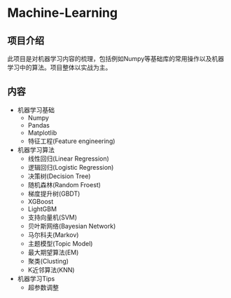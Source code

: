 # Machine-Learning

## 项目介绍

此项目是对机器学习内容的梳理，包括例如Numpy等基础库的常用操作以及机器学习中的算法。项目整体以实战为主。

## 内容

* 机器学习基础
  * Numpy
  * Pandas
  * Matplotlib
  * 特征工程\(Feature engineering\)
* 机器学习算法
  * 线性回归\(Linear Regression\)
  * 逻辑回归\(Logistic Regression\)
  * 决策树\(Decision Tree\)
  * 随机森林\(Random Froest\)
  * 梯度提升树\(GBDT\)
  * XGBoost
  * LightGBM
  * 支持向量机\(SVM\)
  * 贝叶斯网络\(Bayesian Network\)
  * 马尔科夫\(Markov\)
  * 主题模型\(Topic Model\)
  * 最大期望算法\(EM\)
  * 聚类\(Clusting\)
  * K近邻算法\(KNN\)
* 机器学习Tips
  * 超参数调整

